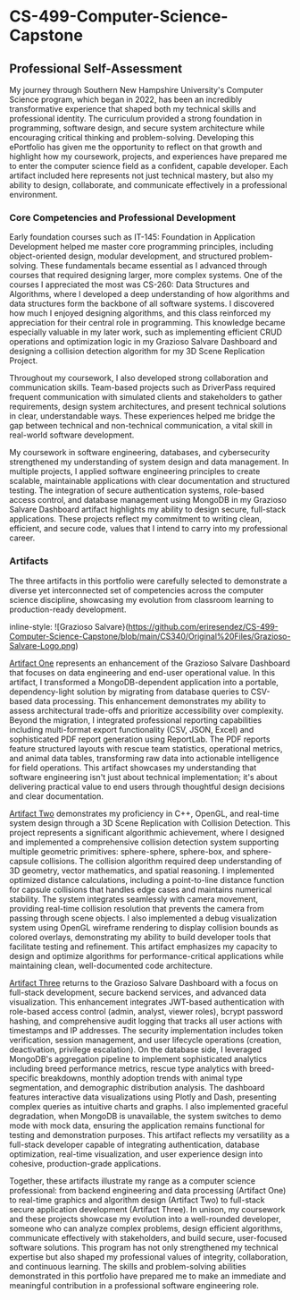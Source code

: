 # CS-499-Computer-Science-Capstone

## **Professional Self-Assessment**

My journey through Southern New Hampshire University's Computer Science program, which began in 2022, has been an incredibly transformative experience that shaped both my technical skills and professional identity. The curriculum provided a strong foundation in programming, software design, and secure system architecture while encouraging critical thinking and problem-solving. Developing this ePortfolio has given me the opportunity to reflect on that growth and highlight how my coursework, projects, and experiences have prepared me to enter the computer science field as a confident, capable developer. Each artifact included here represents not just technical mastery, but also my ability to design, collaborate, and communicate effectively in a professional environment.
### Core Competencies and Professional Development

Early foundation courses such as IT-145: Foundation in Application Development helped me master core programming principles, including object-oriented design, modular development, and structured problem-solving. These fundamentals became essential as I advanced through courses that required designing larger, more complex systems. One of the courses I appreciated the most was CS-260: Data Structures and Algorithms, where I developed a deep understanding of how algorithms and data structures form the backbone of all software systems. I discovered how much I enjoyed designing algorithms, and this class reinforced my appreciation for their central role in programming. This knowledge became especially valuable in my later work, such as implementing efficient CRUD operations and optimization logic in my Grazioso Salvare Dashboard and designing a collision detection algorithm for my 3D Scene Replication Project.

Throughout my coursework, I also developed strong collaboration and communication skills. Team-based projects such as DriverPass required frequent communication with simulated clients and stakeholders to gather requirements, design system architectures, and present technical solutions in clear, understandable ways. These experiences helped me bridge the gap between technical and non-technical communication, a vital skill in real-world software development. 

My coursework in software engineering, databases, and cybersecurity strengthened my understanding of system design and data management. In multiple projects, I applied software engineering principles to create scalable, maintainable applications with clear documentation and structured testing. The integration of secure authentication systems, role-based access control, and database management using MongoDB in my Grazioso Salvare Dashboard artifact highlights my ability to design secure, full-stack applications. These projects reflect my commitment to writing clean, efficient, and secure code, values that I intend to carry into my professional career.

### Artifacts

The three artifacts in this portfolio were carefully selected to demonstrate a diverse yet interconnected set of competencies across the computer science discipline, showcasing my evolution from classroom learning to production-ready development.

inline-style:
![Grazioso Salvare}(https://github.com/eriresendez/CS-499-Computer-Science-Capstone/blob/main/CS340/Original%20Files/Grazioso-Salvare-Logo.png)

[Artifact One](https://github.com/eriresendez/CS-499-Computer-Science-Capstone/blob/main/CS340/Artifact%20One/Artifact_One_animal_shelter_CRUD.py) represents an enhancement of the Grazioso Salvare Dashboard that focuses on data engineering and end-user operational value. In this artifact, I transformed a MongoDB-dependent application into a portable, dependency-light solution by migrating from database queries to CSV-based data processing. This enhancement demonstrates my ability to assess architectural trade-offs and prioritize accessibility over complexity. Beyond the migration, I integrated professional reporting capabilities including multi-format export functionality (CSV, JSON, Excel) and sophisticated PDF report generation using ReportLab. The PDF reports feature structured layouts with rescue team statistics, operational metrics, and animal data tables, transforming raw data into actionable intelligence for field operations. This artifact showcases my understanding that software engineering isn't just about technical implementation; it's about delivering practical value to end users through thoughtful design decisions and clear documentation.

[Artifact Two](https://github.com/eriresendez/CS-499-Computer-Science-Capstone/blob/main/CS330/Artifact%20Two/CS-499%20Artifact%20Two.zip) demonstrates my proficiency in C++, OpenGL, and real-time system design through a 3D Scene Replication with Collision Detection. This project represents a significant algorithmic achievement, where I designed and implemented a comprehensive collision detection system supporting multiple geometric primitives: sphere-sphere, sphere-box, and sphere-capsule collisions. The collision algorithm required deep understanding of 3D geometry, vector mathematics, and spatial reasoning. I implemented optimized distance calculations, including a point-to-line distance function for capsule collisions that handles edge cases and maintains numerical stability. The system integrates seamlessly with camera movement, providing real-time collision resolution that prevents the camera from passing through scene objects. I also implemented a debug visualization system using OpenGL wireframe rendering to display collision bounds as colored overlays, demonstrating my ability to build developer tools that facilitate testing and refinement. This artifact emphasizes my capacity to design and optimize algorithms for performance-critical applications while maintaining clean, well-documented code architecture.

[Artifact Three](https://github.com/eriresendez/CS-499-Computer-Science-Capstone/blob/main/CS340/Artifact%20Three/ArtifiactThreeDashboard.ipynb) returns to the Grazioso Salvare Dashboard with a focus on full-stack development, secure backend services, and advanced data visualization. This enhancement integrates JWT-based authentication with role-based access control (admin, analyst, viewer roles), bcrypt password hashing, and comprehensive audit logging that tracks all user actions with timestamps and IP addresses. The security implementation includes token verification, session management, and user lifecycle operations (creation, deactivation, privilege escalation). On the database side, I leveraged MongoDB's aggregation pipeline to implement sophisticated analytics including breed performance metrics, rescue type analytics with breed-specific breakdowns, monthly adoption trends with animal type segmentation, and demographic distribution analysis. The dashboard features interactive data visualizations using Plotly and Dash, presenting complex queries as intuitive charts and graphs. I also implemented graceful degradation, when MongoDB is unavailable, the system switches to demo mode with mock data, ensuring the application remains functional for testing and demonstration purposes. This artifact reflects my versatility as a full-stack developer capable of integrating authentication, database optimization, real-time visualization, and user experience design into cohesive, production-grade applications.

Together, these artifacts illustrate my range as a computer science professional: from backend engineering and data processing (Artifact One) to real-time graphics and algorithm design (Artifact Two) to full-stack secure application development (Artifact Three). In unison, my coursework and these projects showcase my evolution into a well-rounded developer, someone who can analyze complex problems, design efficient algorithms, communicate effectively with stakeholders, and build secure, user-focused software solutions. This program has not only strengthened my technical expertise but also shaped my professional values of integrity, collaboration, and continuous learning. The skills and problem-solving abilities demonstrated in this portfolio have prepared me to make an immediate and meaningful contribution in a professional software engineering role.

